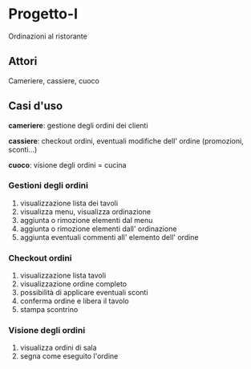 # Progetto-I
Ordinazioni al ristorante

## Attori
Cameriere, cassiere, cuoco

## Casi d'uso
__cameriere__: gestione degli ordini dei clienti

__cassiere__: checkout ordini, eventuali modifiche dell' ordine (promozioni, sconti...)

__cuoco__: visione degli ordini = cucina

### Gestioni degli ordini
1. visualizzazione lista dei tavoli
2. visualizza menu, visualizza ordinazione
3. aggiunta o rimozione elementi dal menu
4. aggiunta o rimozione elementi dall' ordinazione
5. aggiunta eventuali commenti all' elemento dell' ordine

### Checkout ordini
1. visualizzazione lista tavoli
2. visualizzazione ordine completo
3. possibilità di applicare eventuali sconti
4. conferma ordine e libera il tavolo
5. stampa scontrino

### Visione degli ordini
1. visualizza ordini di sala
2. segna come eseguito l'ordine

